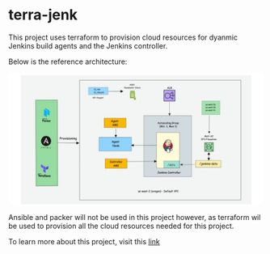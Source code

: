 # terra-jenk
This project uses terraform to provision cloud resources for dyanmic Jenkins build agents and the Jenkins controller.

Below is the reference architecture:

![Reference Image](https://github.com/kelvinskell/terra-jenk/blob/master/Jenkins-setup.jpg?raw=true)

Ansible and packer will not be used in this project however, as terraform wil be used to provision all the cloud resources needed for this project.

To learn more about this project, visit this [link](https://dev.to/kelvinskell/how-to-configure-dynamic-build-agents-in-jenkins-using-aws-and-terraform-3dlb)
